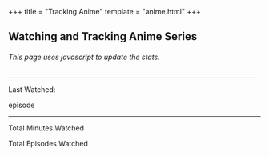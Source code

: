 +++
title = "Tracking Anime"
template = "anime.html"
+++

## Watching and Tracking Anime Series

###### This page uses javascript to update the stats.

<script src="../anilistTimeWatched.js"></script>

___
Last Watched:
<div style="display: inline;">
    <b style="display: inline; padding: 0;" id="lastWatchedSeries"></b>
    <p style="display: inline; padding: 0;">episode</p>
    <b style="display: inline; padding: 0;" id="lastWatchedEpisode"></b>
</div>

___
<b id="minutesWatched"></b>
Total Minutes Watched

<b id="episodesWatched"></b>
Total Episodes Watched

